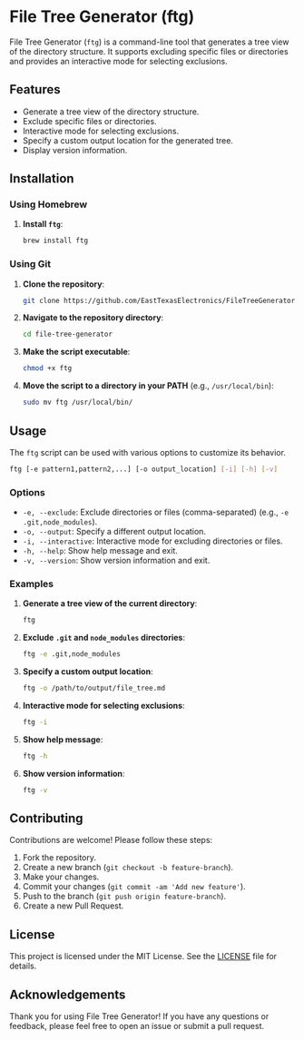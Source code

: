 # File Tree Generator (ftg)

File Tree Generator (`ftg`) is a command-line tool that generates a tree view of the directory structure. It supports excluding specific files or directories and provides an interactive mode for selecting exclusions.

## Features

- Generate a tree view of the directory structure.
- Exclude specific files or directories.
- Interactive mode for selecting exclusions.
- Specify a custom output location for the generated tree.
- Display version information.

## Installation

### Using Homebrew

1. **Install `ftg`**:

   ```sh
   brew install ftg
   ```

### Using Git

1. **Clone the repository**:

   ```sh
   git clone https://github.com/EastTexasElectronics/FileTreeGenerator
   ```

2. **Navigate to the repository directory**:

   ```sh
   cd file-tree-generator
   ```

3. **Make the script executable**:

   ```sh
   chmod +x ftg
   ```

4. **Move the script to a directory in your PATH** (e.g., `/usr/local/bin`):

   ```sh
   sudo mv ftg /usr/local/bin/
   ```

## Usage

The `ftg` script can be used with various options to customize its behavior.

```sh
ftg [-e pattern1,pattern2,...] [-o output_location] [-i] [-h] [-v]
```

### Options

- `-e, --exclude`: Exclude directories or files (comma-separated) (e.g., `-e .git,node_modules`).
- `-o, --output`: Specify a different output location.
- `-i, --interactive`: Interactive mode for excluding directories or files.
- `-h, --help`: Show help message and exit.
- `-v, --version`: Show version information and exit.

### Examples

1. **Generate a tree view of the current directory**:

   ```sh
   ftg
   ```

2. **Exclude `.git` and `node_modules` directories**:

   ```sh
   ftg -e .git,node_modules
   ```

3. **Specify a custom output location**:

   ```sh
   ftg -o /path/to/output/file_tree.md
   ```

4. **Interactive mode for selecting exclusions**:

   ```sh
   ftg -i
   ```

5. **Show help message**:

   ```sh
   ftg -h
   ```

6. **Show version information**:

   ```sh
   ftg -v
   ```

## Contributing

Contributions are welcome! Please follow these steps:

1. Fork the repository.
2. Create a new branch (`git checkout -b feature-branch`).
3. Make your changes.
4. Commit your changes (`git commit -am 'Add new feature'`).
5. Push to the branch (`git push origin feature-branch`).
6. Create a new Pull Request.

## License

This project is licensed under the MIT License. See the [LICENSE](LICENSE) file for details.

## Acknowledgements

Thank you for using File Tree Generator! If you have any questions or feedback, please feel free to open an issue or submit a pull request.
